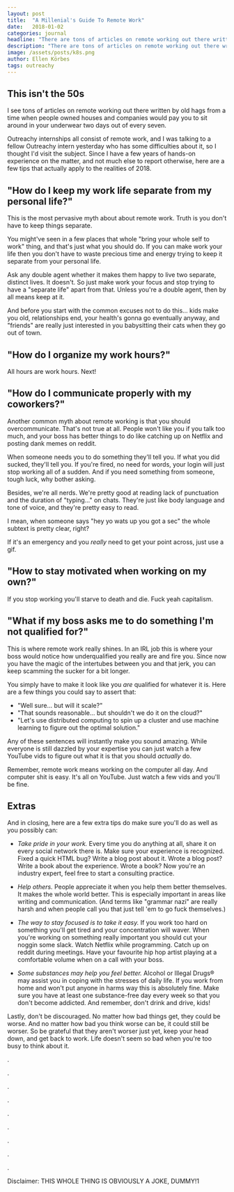 ```yaml
---
layout: post
title:  "A Millenial's Guide To Remote Work"
date:   2018-01-02
categories: journal
headline: "There are tons of articles on remote working out there written by old hags from a time when people owned houses and companies would pay you to sit around in your underwear two days out of every seven. Here's what 2018 actually looks like."
description: "There are tons of articles on remote working out there written by old hags from a time when people owned houses and companies would pay you to sit around in your underwear two days out of every seven. Here's what 2018 actually looks like."
image: /assets/posts/k8s.png
author: Ellen Körbes
tags: outreachy
---
```


## This isn't the 50s

I see tons of articles on remote working out there written by old hags from a time when people owned houses and companies would pay you to sit around in your underwear two days out of every seven.

Outreachy internships all consist of remote work, and I was talking to a fellow Outreachy intern yesterday who has some difficulties about it, so I thought I'd visit the subject. Since I have a few years of hands-on experience on the matter, and not much else to report otherwise, here are a few tips that actually apply to the realities of 2018.

## "How do I keep my work life separate from my personal life?"

This is the most pervasive myth about about remote work. Truth is you don't have to keep things separate. 

You might've seen in a few places that whole "bring your whole self to work" thing, and that's just what you should do. If you can make work your life then you don't have to waste precious time and energy trying to keep it separate from your personal life.

Ask any double agent whether it makes them happy to live two separate, distinct lives. It doesn't. So just make work your focus and stop trying to have a "separate life" apart from that. Unless you're a double agent, then by all means keep at it.

And before you start with the common excuses not to do this... kids make you old, relationships end, your health's gonna go eventually anyway, and "friends" are really just interested in you babysitting their cats when they go out of town.

## "How do I organize my work hours?"

All hours are work hours. Next!

## "How do I communicate properly with my coworkers?"

Another common myth about remote working is that you should overcommunicate. That's not true at all. People won't like you if you talk too much, and your boss has better things to do like catching up on Netflix and posting dank memes on reddit.

When someone needs you to do something they'll tell you. If what you did sucked, they'll tell you. If you're fired, no need for words, your login will just stop working all of a sudden. And if you need something from someone, tough luck, why bother asking.

Besides, we're all nerds. We're pretty good at reading lack of punctuation and the duration of "typing..." on chats. They're just like body language and tone of voice, and they're pretty easy to read.

I mean, when someone says "hey yo wats up you got a sec" the whole subtext is pretty clear, right?

If it's an emergency and you *really* need to get your point across, just use a gif.

## "How to stay motivated when working on my own?"

If you stop working you'll starve to death and die. Fuck yeah capitalism.

## "What if my boss asks me to do something I'm not qualified for?"

This is where remote work really shines. In an IRL job this is where your boss would notice how underqualified you really are and fire you. Since now you have the magic of the intertubes between you and that jerk, you can keep scamming the sucker for a bit longer.

You simply have to make it look like you *are* qualified for whatever it is. Here are a few things you could say to assert that:

- "Well sure... but will it scale?"
- "That sounds reasonable... but shouldn't we do it on the cloud?"
- "Let's use distributed computing to spin up a cluster and use machine learning to figure out the optimal solution."

Any of these sentences will instantly make you sound amazing. While everyone is still dazzled by your expertise you can just watch a few YouTube vids to figure out what it is that you should *actually* do.

Remember, remote work means working on the computer all day. And computer shit is easy. It's all on YouTube. Just watch a few vids and you'll be fine.

## Extras

And in closing, here are a few extra tips do make sure you'll do as well as you possibly can:

- *Take pride in your work.* Every time you do anything at all, share it on every social network there is. Make sure your experience is recognized. Fixed a quick HTML bug? Write a blog post about it. Wrote a blog post? Write a book about the experience. Wrote a book? Now you're an industry expert, feel free to start a consulting practice.

- *Help others.* People appreciate it when you help them better themselves. It makes the whole world better. This is especially important in areas like writing and communication. (And terms like "grammar nazi" are really harsh and when people call you that just tell 'em to go fuck themselves.)

- *The way to stay focused is to take it easy.* If you work too hard on something you'll get tired and your concentration will waver. When you're working on something really important you should cut your noggin some slack. Watch Netflix while programming. Catch up on reddit during meetings. Have your favourite hip hop artist playing at a comfortable volume when on a call with your boss.

- *Some substances may help you feel better.* Alcohol or Illegal Drugs® may assist you in coping with the stresses of daily life. If you work from home and won't put anyone in harms way this is absolutely fine. Make sure you have at least one substance-free day every week so that you don't become addicted. And remember, don't drink and drive, kids!

Lastly, don't be discouraged. No matter how bad things get, they could be worse. And no matter how bad you think worse can be, it could still be worser. So be grateful that they aren't worser just yet, keep your head down, and get back to work. Life doesn't seem so bad when you're too busy to think about it.

.

.

.

.

.

.

.

.

.

Disclaimer: THIS WHOLE THING IS OBVIOUSLY A JOKE, DUMMY!1